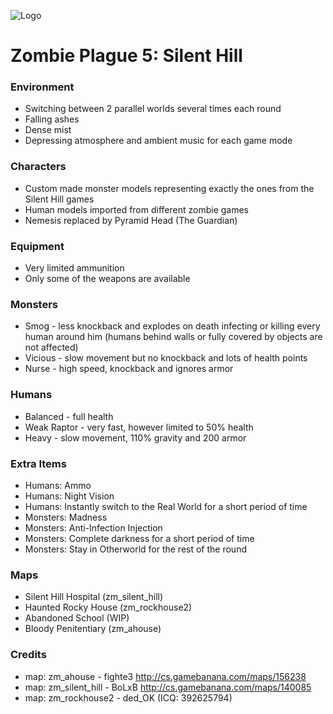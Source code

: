 ![Logo](https://1.bp.blogspot.com/-o0hEXzvB9WY/UI50JnAgtSI/AAAAAAAAALk/C-p1VVofD0c/s1600/dphclub.com_1203530122silent_hill_by_evilken26.jpg)
# Zombie Plague 5: Silent Hill #

### Environment ###
- Switching between 2 parallel worlds several times each round
- Falling ashes
- Dense mist
- Depressing atmosphere and ambient music for each game mode

### Characters ###
- Custom made monster models representing exactly the ones from the Silent Hill games
- Human models imported from different zombie games
- Nemesis replaced by Pyramid Head (The Guardian)

### Equipment ###
- Very limited ammunition
- Only some of the weapons are available

### Monsters ###
- Smog    - less knockback and explodes on death infecting or killing every human around him (humans behind walls or fully covered by objects are not affected)
- Vicious - slow movement but no knockback and lots of health points
- Nurse   - high speed, knockback and ignores armor

### Humans ###
- Balanced    - full health
- Weak Raptor - very fast, however limited to 50% health
- Heavy       - slow movement, 110% gravity and 200 armor

### Extra Items ###
- Humans:   Ammo
- Humans:   Night Vision
- Humans:   Instantly switch to the Real World for a short period of time
- Monsters: Madness
- Monsters: Anti-Infection Injection
- Monsters: Complete darkness for a short period of time
- Monsters: Stay in Otherworld for the rest of the round

### Maps ###
- Silent Hill Hospital (zm_silent_hill)
- Haunted Rocky House (zm_rockhouse2)
- Abandoned School (WIP)
- Bloody Penitentiary (zm_ahouse)

### Credits ###
- map: zm_ahouse      - fighte3 http://cs.gamebanana.com/maps/156238
- map: zm_silent_hill - BoLxB   http://cs.gamebanana.com/maps/140085
- map: zm_rockhouse2  - ded_OK (ICQ: 392625794)
